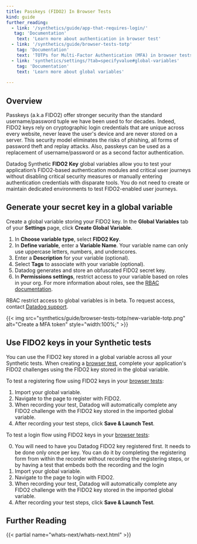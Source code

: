 ```yaml
---
title: Passkeys (FIDO2) In Browser Tests
kind: guide
further_reading:
  - link: '/synthetics/guide/app-that-requires-login/'
   tag: 'Documentation'
    text: 'Learn more about authentication in browser test'
  - link: '/synthetics/guide/browser-tests-totp'
    tag: 'Documentation'
    text: 'TOTPs for Multi-Factor Authentication (MFA) in browser tests'
  - link: 'synthetics/settings/?tab=specifyvalue#global-variables'
    tag: 'Documentation'
    text: 'Learn more about global variables'
 
---
```


## Overview

Passkeys (a.k.a FIDO2) offer stronger security than the standard username/password tuple we have been used to for decades. Indeed, FIDO2 keys rely on cryptographic login credentials that are unique across every website, never leave the user's device and are never stored on a server. This security model eliminates the risks of phishing, all forms of password theft and replay attacks.
Also, passkeys can be used as a replacement of username/password or as a second factor authentication.

Datadog Synthetic **FIDO2 Key** global variables allow you to test your application’s FIDO2-based authentication modules and critical user journeys without disabling critical security measures or manually entering authentication credentials with disparate tools. You do not need to create or maintain dedicated environments to test FIDO2-enabled user journeys.

## Generate your secret key in a global variable

Create a global variable storing your FIDO2 key. In the **Global Variables** tab of your **Settings** page, click **Create Global Variable**.
1. In **Choose variable type**, select **FIDO2 Key**.
2. In **Define variable**, enter a **Variable Name**. Your variable name can only use uppercase letters, numbers, and underscores.
3. Enter a **Description** for your variable (optional).
4. Select **Tags** to associate with your variable (optional).
5. Datadog generates and store an obfuscated FIDO2 secret key. 
6. In **Permissions settings**, restrict access to your variable based on roles in your org. For more information about roles, see the [RBAC documentation][1].
<div class="alert alert-warning">
RBAC restrict access to global variables is in beta. To request access, contact <a href="https://docs.datadoghq.com/help/">Datadog support</a>.</div>  

{{< img src="synthetics/guide/browser-tests-totp/new-variable-totp.png" alt="Create a MFA token" style="width:100%;" >}}

## Use FIDO2 keys in your Synthetic tests
You can use the FIDO2 key stored in a global variable across all your Synthetic tests. When creating a [browser test][2], complete your application's FIDO2 challenges using the FIDO2 key stored in the global variable.

To test a registering flow using FIDO2 keys in your [browser tests][2]:

1. Import your global variable.
2. Navigate to the page to register with FIDO2.
3. When recording your test, Datadog will automatically complete any FIDO2 challenge with the FIDO2 key stored in the imported global variable.
4. After recording your test steps, click **Save & Launch Test**.

To test a login flow using FIDO2 keys in your [browser tests][2]:

0. You will need to have you Datadog FIDO2 key registered first. It needs to be done only once per key.
You can do it by completing the registering form from within the recorder without recording the registering steps, or by having a test that embeds both the recording and the login
1. Import your global variable.
2. Navigate to the page to login with FIDO2.
3. When recording your test, Datadog will automatically complete any FIDO2 challenge with the FIDO2 key stored in the imported global variable.
4. After recording your test steps, click **Save & Launch Test**.

## Further Reading

{{< partial name="whats-next/whats-next.html" >}}

[1]: /account_management/rbac/?tab=datadogapplication#custom-roles
[2]: /synthetics/browser_tests/
